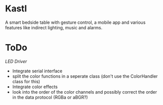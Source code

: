 # Kastl

A smart bedside table with gesture control, a mobile app and various features like indirect lighting, music and alarms.


# ToDo

_LED Driver_

- Integrate serial interface
- split the color functions in a seperate class (don't use the ColorHandler class for this)
- Integrate color effects
- look into the order of the color channels and possibly correct the order in the data protocol (RGBa or aBGR?)
